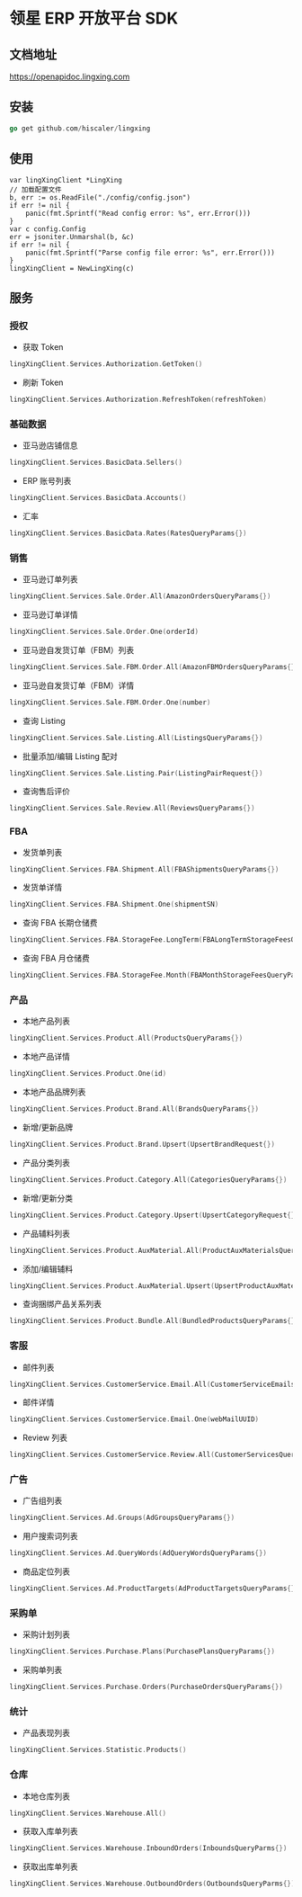 领星 ERP 开放平台 SDK
====================

## 文档地址

https://openapidoc.lingxing.com

## 安装

```go
go get github.com/hiscaler/lingxing
```

## 使用

```
var lingXingClient *LingXing
// 加载配置文件
b, err := os.ReadFile("./config/config.json")
if err != nil {
    panic(fmt.Sprintf("Read config error: %s", err.Error()))
}
var c config.Config
err = jsoniter.Unmarshal(b, &c)
if err != nil {
    panic(fmt.Sprintf("Parse config file error: %s", err.Error()))
}
lingXingClient = NewLingXing(c)
```

## 服务

### 授权

- 获取 Token

```go
lingXingClient.Services.Authorization.GetToken()
```

- 刷新 Token

```go
lingXingClient.Services.Authorization.RefreshToken(refreshToken)
```

### 基础数据

- 亚马逊店铺信息

```go
lingXingClient.Services.BasicData.Sellers()
```

- ERP 账号列表

```go
lingXingClient.Services.BasicData.Accounts()
```

- 汇率

```go
lingXingClient.Services.BasicData.Rates(RatesQueryParams{})
```

### 销售

- 亚马逊订单列表

```go
lingXingClient.Services.Sale.Order.All(AmazonOrdersQueryParams{})
```

- 亚马逊订单详情

```go
lingXingClient.Services.Sale.Order.One(orderId)
```

- 亚马逊自发货订单（FBM）列表

```go
lingXingClient.Services.Sale.FBM.Order.All(AmazonFBMOrdersQueryParams{})
```

- 亚马逊自发货订单（FBM）详情

```go
lingXingClient.Services.Sale.FBM.Order.One(number)
```

- 查询 Listing

```go
lingXingClient.Services.Sale.Listing.All(ListingsQueryParams{})
```

- 批量添加/编辑 Listing 配对

```go
lingXingClient.Services.Sale.Listing.Pair(ListingPairRequest{})
```

- 查询售后评价

```go
lingXingClient.Services.Sale.Review.All(ReviewsQueryParams{})
```

### FBA

- 发货单列表

```go
lingXingClient.Services.FBA.Shipment.All(FBAShipmentsQueryParams{})
```

- 发货单详情

```go
lingXingClient.Services.FBA.Shipment.One(shipmentSN)
```

- 查询 FBA 长期仓储费

```go
lingXingClient.Services.FBA.StorageFee.LongTerm(FBALongTermStorageFeesQueryParams{})
```

- 查询 FBA 月仓储费

```go
lingXingClient.Services.FBA.StorageFee.Month(FBAMonthStorageFeesQueryParams{})
```

### 产品

- 本地产品列表

```go
lingXingClient.Services.Product.All(ProductsQueryParams{})
```

- 本地产品详情

```go
lingXingClient.Services.Product.One(id)
```

- 本地产品品牌列表

```go
lingXingClient.Services.Product.Brand.All(BrandsQueryParams{})
```

- 新增/更新品牌

```go
lingXingClient.Services.Product.Brand.Upsert(UpsertBrandRequest{})
```

- 产品分类列表

```go
lingXingClient.Services.Product.Category.All(CategoriesQueryParams{})
```

- 新增/更新分类

```go
lingXingClient.Services.Product.Category.Upsert(UpsertCategoryRequest{})
```

- 产品辅料列表

```go
lingXingClient.Services.Product.AuxMaterial.All(ProductAuxMaterialsQueryParams)
```

- 添加/编辑辅料

```go
lingXingClient.Services.Product.AuxMaterial.Upsert(UpsertProductAuxMaterialRequest)
```

- 查询捆绑产品关系列表

```go
lingXingClient.Services.Product.Bundle.All(BundledProductsQueryParams{})
```

### 客服

- 邮件列表

```go
lingXingClient.Services.CustomerService.Email.All(CustomerServiceEmailsQueryParams{})
```

- 邮件详情

```go
lingXingClient.Services.CustomerService.Email.One(webMailUUID)
```

- Review 列表

```go
lingXingClient.Services.CustomerService.Review.All(CustomerServicesQueryParams{})
```

### 广告

- 广告组列表

```go
lingXingClient.Services.Ad.Groups(AdGroupsQueryParams{})
```

- 用户搜索词列表

```go
lingXingClient.Services.Ad.QueryWords(AdQueryWordsQueryParams{})
```

- 商品定位列表

```go
lingXingClient.Services.Ad.ProductTargets(AdProductTargetsQueryParams{})
```

### 采购单

- 采购计划列表

```go
lingXingClient.Services.Purchase.Plans(PurchasePlansQueryParams{})
```

- 采购单列表

```go
lingXingClient.Services.Purchase.Orders(PurchaseOrdersQueryParams{})
```

### 统计

- 产品表现列表

```go
lingXingClient.Services.Statistic.Products()
```

### 仓库

- 本地仓库列表

```go
lingXingClient.Services.Warehouse.All()
```

- 获取入库单列表

```go
lingXingClient.Services.Warehouse.InboundOrders(InboundsQueryParms{})
```

- 获取出库单列表

```go
lingXingClient.Services.Warehouse.OutboundOrders(OutboundsQueryParms{})
```
